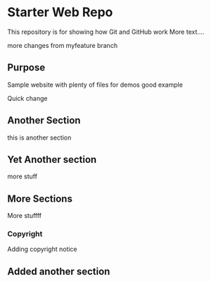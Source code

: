 # Starter Web Repo

This repository is for showing how Git and GitHub work
More text....

more changes from myfeature branch
## Purpose

Sample website with plenty of files for demos
good example

Quick change
## Another Section

this is another section

## Yet Another section
more stuff

## More Sections
More stuffff

### Copyright

Adding copyright notice

## Added another section
